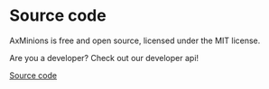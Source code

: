 # Source code

AxMinions is free and open source, licensed under the MIT license.

Are you a developer? Check out our developer api!

[Source code](https://github.com/Artillex-Studios/AxMinions)